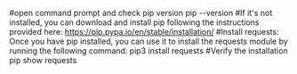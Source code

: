 #open command prompt and check pip version
pip --version
#If it's not installed, you can download and install pip following the instructions provided here: https://pip.pypa.io/en/stable/installation/
#Install requests: Once you have pip installed, you can use it to install the requests module by running the following command:
pip3 install requests
#Verify the installation
pip show requests
